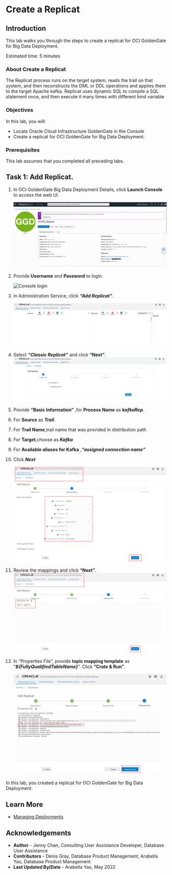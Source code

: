 # Create a Replicat

## Introduction

This lab walks you through the steps to create a replicat for OCI GoldenGate for Big Data Deployment. 

Estimated time: 5 minutes

### About Create a Replicat

The Replicat process runs on the target system, reads the trail on that system, and then reconstructs the DML or DDL operations and applies them to the target Apache kafka. Replicat uses dynamic SQL to compile a SQL statement once, and then execute it many times with different bind variable

### Objectives

In this lab, you will:
* Locate Oracle Cloud Infrastructure GoldenGate in the Console
* Create a replicat for OCI GoldenGate for Big Data Deployment.
### Prerequisites

This lab assumes that you completed all preceding labs.

## Task 1: Add Replicat.

1. In OCI GoldenGate Big Data Deployment Details, click **Launch Console** to access the web UI.

    ![Launch Console to access the web UI](images/launch-console.png " ")

2.	Provide **Username** and **Password** to login.

    ![Console login](images/console-login.png " ")
3.	In Administration Service, click ***“Add Replicat”***.

    ![add-replicat](images/add-replicat.png " ")
4. Select ***“Classic Replicat”*** and click **“Next”**.
    ![add-replicat](images/classic-replicat.png " ")
5. Provide **“Basic Information”** ,for **Process Name** as  ***kafkaRep***.
6. For **Source** as ***Trail***.
7. For **Trail Name**,trail name that was provided in distribution path
8. For **Target**,choose as ***Kafka***
9. For **Available aliases for Kafka** ,***“assigned connection name”***
10. Click ***Next***

    ![Basic Information](images/basic-info.png " ")
11.	Review the mappings and click **“Next”**.
    ![Basic Mapping](images/mapping.png " ")
12. In “Properties File”, provide **topic mapping template** as “***${FullyQualifiedTableName}***”. Click **“Crate & Run”**.  


    ![Replicaiton creation completes](images/click-and-run.png " ")



In this lab, you created a replicat for OCI GoldenGate for Big Data Deployment.

## Learn More

* [Managing Deployments](https://docs.oracle.com/en/cloud/paas/goldengate-service/using/deployments.html)

## Acknowledgements
* **Author** - Jenny Chan, Consulting User Assistance Developer, Database User Assistance
* **Contributors** -  Denis Gray, Database Product Management; Arabella Yao, Database Product Management
* **Last Updated By/Date** - Arabella Yao, May 2022
